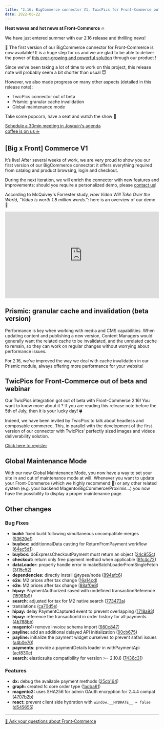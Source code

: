 ```yaml
---
title: "2.16: BigCommerce connector V1, TwicPics for Front-Commerce out of beta and Prismic granular cache invalidation"
date: 2022-06-22
---
```


**Heat waves and hot news at Front-Commerce** 🔥

We have just entered summer with our 2.16 release and thrilling news!

🎉 The first version of our BigCommerce connector for Front-Commerce is now available! It is a huge step for us and we are glad to be able to deliver the power of [this ever-growing and powerful solution](https://www.bigcommerce.com/product/) through our product !

Since we’ve been taking a lot of time to work on this project, this release note will probably seem a bit shorter than usual 😇

However, we also made progress on many other aspects (detailed in this release note):

- TwicPics connector out of beta
- Prismic: granular cache invalidation
- Global maintenance mode

Take some popcorn, have a seat and watch the show 🍿

<!-- more -->

<p class="center">
  <a class="link primary button" href="https://calendly.com/josquin-front-commerce/30min">Schedule a 30min meeting in Josquin's agenda <br /> coffee is on us ☕</a>
</p>

## [Big x Front] Commerce V1

It’s live! After several weeks of work, we are very proud to show you our first version of our BigCommerce connector: it offers everything required from catalog and product browsing, login and checkout.

During the next iteration, we will enrich the connector with new features and improvements: should you require a personalized demo, please [contact us](https://www.front-commerce.com/contact/)!

According to McQuivey's Forrester study, _How Video Will Take Over the World_, _“Video is worth 1.8 million words.”_: here is an overview of our demo 👀

<div style="position: relative; padding-bottom: 56.25%; height: 0;">
  <iframe width="560" height="315" src="https://www.youtube.com/embed/tC8ltqSIZVs" title="YouTube video player" frameborder="0" allow="accelerometer; autoplay; clipboard-write; encrypted-media; gyroscope; picture-in-picture" allowfullscreen style="position: absolute; top: 0; left: 0; width: 100%; height: 100%;"></iframe>
</div>

## Prismic: granular cache and invalidation (beta version)

Performance is key when working with media and CMS capabilities. When updating content and publishing a new version, Content Managers would generally want the related cache to be invalidated, and the unrelated cache to remain, so they can work on regular changes without worrying about performance issues.

For 2.16, we’ve improved the way we deal with cache invalidation in our Prismic module, always offering more performance for your website!

## TwicPics for Front-Commerce out of beta and webinar

Our TwicPics integration got out of beta with Front-Commerce 2.16! You want to know more about it ? If you are reading this release note before the 5th of July, then it is your lucky day! 🍀

Indeed, we have been invited by TwicPics to talk about headless and composable commerce. This, in parallel with the development of the first version of our connector with TwicPics’ perfectly sized images and videos deliverability solution.

<p class="center">
  <a class="link primary button" href="https://app.livestorm.co/twicpics/ecommerce-headless/">Click here to register</a>
</p>

## Global Maintenance Mode

With our new Global Maintenance Mode, you now have a way to set your site in and out of maintenance mode at will. Whenever you want to update your Front-Commerce (which we highly recommend 💅) or any other related system (e.g. your backend Magento/BigCommerce/Proximis…) you now have the possibility to display a proper maintenance page.

## Other changes

### Bug Fixes

- **build:** fixed build following simultaneous uncompatible merges ([53620ef](https://gitlab.com/front-commerce/front-commerce/commit/53620ef1d5744ff7cba36bce4e9ea0363e758b2a))
- **buybox:** additionnalData casting for ReturnFromPayment workflow ([64ec5d1](https://gitlab.com/front-commerce/front-commerce/commit/64ec5d18a51e3d1652c5502d897a4b5de19b5a56))
- **buybox:** doExpressCheckoutPayment must return an object ([24c955c](https://gitlab.com/front-commerce/front-commerce/commit/24c955caa5726c74d7e54621ba5725262bf70aac))
- **checkout:** return only free payment method when applicable ([8fc4c72](https://gitlab.com/front-commerce/front-commerce/commit/8fc4c7210a12161811834fbdb8041631849f05f6))
- **dataLoader:** properly handle error in makeBatchLoaderFromSingleFetch ([3f15c52](https://gitlab.com/front-commerce/front-commerce/commit/3f15c52e92da01becc45b7e527fa02a5914053ff))
- **dependencies:** directly install @types/node ([894efc6](https://gitlab.com/front-commerce/front-commerce/commit/894efc680ed212913eaae3e57a8fd268406082cc))
- **e2e:** M2 prices after tax change ([16a14cd](https://gitlab.com/front-commerce/front-commerce/commit/16a14cde0a626150e21aa1bade1b5490a260ffa4))
- **e2e:** M2 prices after tax change ([88af0e8](https://gitlab.com/front-commerce/front-commerce/commit/88af0e89db956df5cd63a18c87cae73911db41f1))
- **hipay:** PaymentAuthorized saved with undefined transactionReference ([15981b9](https://gitlab.com/front-commerce/front-commerce/commit/15981b920dc7f1ecb07ac853b9a535a0fd3c1c1f))
- **search:** adjusted for tax for M2 native search ([773473a](https://gitlab.com/front-commerce/front-commerce/commit/773473a432ee1fae628bb04e99d9fca44cd8a5a6))
- translations ([ca70d5e](https://gitlab.com/front-commerce/front-commerce/commit/ca70d5e2ca25d7c78a11687bee7a64a5c7895425))
- **hipay:** delay PaymentCaptured event to prevent overlapping ([1718a93](https://gitlab.com/front-commerce/front-commerce/commit/1718a93c1cf4c27f09646fbc286e19d0b2ca4568))
- **hipay:** reference the transactionId in order history for all payments ([4b768bb](https://gitlab.com/front-commerce/front-commerce/commit/4b768bb7e28c2ce480a12d5373146b9ecc59793e))
- **magento1:** remove invoice schema import ([980c847](https://gitlab.com/front-commerce/front-commerce/commit/980c8477f9ef3999f82835ceac797e864c32b2f3))
- **payline:** add an additional delayed API initialization ([90cb675](https://gitlab.com/front-commerce/front-commerce/commit/90cb675a61153822ef069e76db7b7736ddc18e52))
- **payline:** initialize the payment widget ourselves to prevent safari issues ([a4b0e70](https://gitlab.com/front-commerce/front-commerce/commit/a4b0e7002e51d5269a9982404707af91c9a9da03))
- **payments:** provide a paymentDetails loader in withPaymentApi ([aef830c](https://gitlab.com/front-commerce/front-commerce/commit/aef830c64095d14aa2b98f43270705d92c71abd0))
- **search:** elasticsuite compatibility for version >= 2.10.6 ([7436c31](https://gitlab.com/front-commerce/front-commerce/commit/7436c3153ce1c1a6f8f37e2831894622f3410c2a))

### Features

- **dx:** debug the available payment methods ([25cb164](https://gitlab.com/front-commerce/front-commerce/commit/25cb1643010f9c31ee62b9b9f0ba1c228fb92bd6))
- **graph:** created fc core order type ([1adba61](https://gitlab.com/front-commerce/front-commerce/commit/1adba61e76cc8be00d6118d5384f764ddbb67b83))
- **magento2:** uses SHA256 for admin OAuth encryption for 2.4.4 compat ([4707b2b](https://gitlab.com/front-commerce/front-commerce/commit/4707b2b629528299766c081fc4c5bdc24278bd33))
- **react:** prevent client side hydration with `window.__HYDRATE__ = false` ([d545655](https://gitlab.com/front-commerce/front-commerce/commit/d545655d9d21df4874505e185d4f8f0b02225bfa))

<hr />
<div class="center">
  <p>
    <a class="link primary button intercom-launcher" href="https://www.front-commerce.com/contact/">💌 Ask your questions about Front-Commerce</a>
  </p>
  <!-- <p>
    [Upgrade to Front-Commerce 2.16.0](/docs/appendices/migration-guides.html#2-14-0-gt-2-15-0) or [read the full changelog (Customers only)](https://gitlab.com/front-commerce/front-commerce/-/releases/2.15.0)
  </p> -->
</div>
